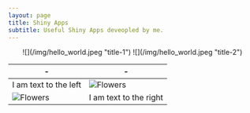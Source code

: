 ```yaml
---
layout: page
title: Shiny Apps
subtitle: Useful Shiny Apps deveopled by me.
---
```


<center> ![](/img/hello_world.jpeg "title-1") ![](/img/hello_world.jpeg "title-2") </center>


| - | - |
|---|---|
| I am text to the left  | ![Flowers](/img/hello_world.jpeg) |
| ![Flowers](/img/hello_world.jpeg) | I am text to the right |

